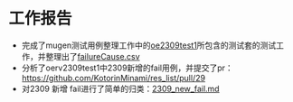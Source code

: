 # 工作报告

* 完成了mugen测试用例整理工作中的[oe2309test1](https://github.com/KotorinMinami/res_list/blob/master/oe-rv2309/task/oe2309test1)所包含的测试套的测试工作，并整理出了[failureCause.csv](https://github.com/l0tk3/PLCT/blob/main/WrokReport/week6/failureCause.csv)
* 分析了oerv2309test1中2309新增的fail用例，并提交了pr：https://github.com/KotorinMinami/res_list/pull/29
* 对2309 新增 fail进行了简单的归类：[2309_new_fail.md](https://github.com/l0tk3/PLCT/blob/main/WrokReport/week6/2309_new_fail.md)